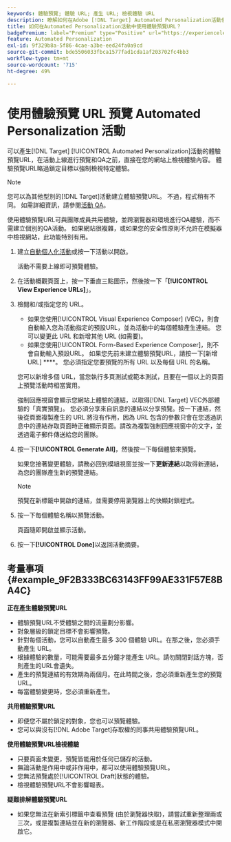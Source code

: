 ```yaml
---
keywords: 體驗預覽; 體驗 URL; 產生 URL; 檢視體驗 URL
description: 瞭解如何在Adobe [!DNL Target] Automated Personalization活動使用體驗預覽URL，在活動上線之前直接在網站上檢視體驗內容。
title: 如何在Automated Personalization活動中使用體驗預覽URL？
badgePremium: label="Premium" type="Positive" url="https://experienceleague.adobe.com/docs/target/using/introduction/intro.html?lang=en#premium newtab=true" tooltip="檢視Target Premium包含的內容。"
feature: Automated Personalization
exl-id: 9f329b8a-5f86-4cae-a3be-eed24fa0a9cd
source-git-commit: bde5506033fbca1577fad1cda1af203702fc4bb3
workflow-type: tm+mt
source-wordcount: '715'
ht-degree: 49%

---
```


# 使用體驗預覽 URL 預覽 Automated Personalization 活動

可以產生[!DNL Target] [!UICONTROL Automated Personalization]活動的體驗預覽URL，在活動上線進行預覽和QA之前，直接在您的網站上檢視體驗內容。 體驗預覽URL略過鎖定目標以強制檢視特定體驗。

>[!NOTE]
>
>您可以為其他型別的[!DNL Target]活動建立體驗預覽URL。 不過，程式稍有不同。 如需詳細資訊，請參閱[活動 QA](/help/main/c-activities/c-activity-qa/activity-qa.md#preview)。

使用體驗預覽URL可與團隊成員共用體驗，並跨瀏覽器和環境進行QA體驗，而不需建立個別的QA活動。 如果網站很複雜，或如果您的安全性原則不允許在模擬器中檢視網站，此功能特別有用。

1. 建立[自動個人化活動](/help/main/c-activities/t-automated-personalization/create-ap-activity.md#task_8AAF837796D74CF893CA2F88BA1491C9)或按一下活動以開啟。

   活動不需要上線即可預覽體驗。

1. 在活動概觀頁面上，按一下垂直三點圖示，然後按一下「**[!UICONTROL View Experience URLs]**」。

1. 檢閱和/或指定您的 URL。

   * 如果您使用[!UICONTROL Visual Experience Composer] (VEC)，則會自動輸入您為活動指定的預設URL，並為活動中的每個體驗產生連結。 您可以變更此 URL 和新增其他 URL (如需要)。
   * 如果您使用[!UICONTROL Form-Based Experience Composer]，則不會自動輸入預設URL。 如果您先前未建立體驗預覽URL，請按一下[新增URL] ****。 您必須指定您要預覽的所有 URL 以及每個 URL 的名稱。

   您可以新增多個 URL，當您執行多頁測試或範本測試，且要在一個以上的頁面上預覽活動時相當實用。

   強制回應視窗會顯示您網站上體驗的連結，以取得[!DNL Target] VEC外部體驗的「真實預覽」。 您必須分享來自訊息的連結以分享預覽。按一下連結，然後從頁面複製產生的 URL 將沒有作用，因為 URL 包含的參數只會在您透過訊息中的連結存取頁面時正確顯示頁面。請改為複製強制回應視窗中的文字，並透過電子郵件傳送給您的團隊。

1. 按一下&#x200B;**[!UICONTROL Generate All]**，然後按一下每個體驗來預覽。

   如果您接著變更體驗，請務必回到模組視窗並按一下&#x200B;**更新連結**&#x200B;以取得新連結，為您的團隊產生新的預覽連結。

   >[!NOTE]
   >
   >預覽在新標籤中開啟的連結，並需要停用瀏覽器上的快顯封鎖程式。

1. 按一下每個體驗名稱以預覽活動。

   頁面隨即開啟並顯示活動。

1. 按一下&#x200B;**[!UICONTROL Done]**&#x200B;以返回活動摘要。

## 考量事項 {#example_9F2B333BC63143FF99AE331F57E8BA4C}

**正在產生體驗預覽URL**

* 體驗預覽URL不受體驗之間的流量劃分影響。
* 對象層級的鎖定目標不會影響預覽。
* 針對每個活動，您可以自動產生最多 300 個體驗 URL。在那之後，您必須手動產生 URL。
* 根據體驗的數量，可能需要最多五分鐘才能產生 URL。請勿關閉對話方塊，否則產生的URL會遺失。
* 產生的預覽連結的有效期為兩個月。在此時間之後，您必須重新產生您的預覽 URL。
* 每當體驗變更時，您必須重新產生。

**共用體驗預覽URL**

* 即便您不屬於鎖定的對象，您也可以預覽體驗。
* 您可以與沒有[!DNL Adobe Target]存取權的同事共用體驗預覽URL。

**使用體驗預覽URL檢視體驗**

* 只要頁面未變更，預覽皆能用於任何已儲存的活動。
* 無論活動是作用中或非作用中，都可以使用體驗預覽URL。
* 您無法預覽處於[!UICONTROL Draft]狀態的體驗。
* 檢視體驗預覽URL不會影響報表。

**疑難排解體驗預覽URL**

* 如果您無法在新索引標籤中查看預覽 (由於瀏覽器快取)，請嘗試重新整理兩或三次，或是複製連結並在新的瀏覽器、新工作階段或是在私密瀏覽器模式中開啟它。
